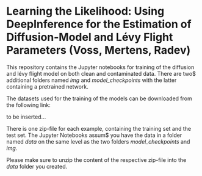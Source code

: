 # Learning the Likelihood: Using DeepInference for the Estimation of Diffusion-Model and Lévy Flight Parameters (Voss, Mertens, Radev)
This repository contains the Jupyter notebooks for training of the diffusion and lévy flight model on both clean and contaminated data. There are two$
additional folders named _img_ and _model\_checkpoints_ with the latter containing a pretrained network.

The datasets used for the training of the models can be downloaded from the following link:

to be inserted...

There is one zip-file for each example, containing the training set and the test set. The Jupyter Notebooks assum$
you have the data in a folder named _data_ on the same level as the two folders _model\_checkpoints_ and _img_.

Please make sure to unzip the content of the respective zip-file into the _data_ folder you created.
